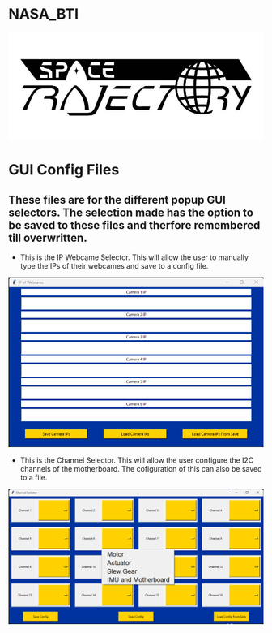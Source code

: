 # NASA_BTI
<img src="https://github.com/TjadenWright/NASA_BTI/blob/main/Media/Space Trajectory logo.jpg" alt="Space Trajectory" title="Space Trajectory" />

# GUI Config Files
## These files are for the different popup GUI selectors. The selection made has the option to be saved to these files and therfore remembered till overwritten.
<ul>
  <li>This is the IP Webcame Selector. This will allow the user to manually type the IPs of their webcames and save to a config file.</li>
</ul>
<img src="https://github.com/TjadenWright/NASA_BTI/blob/main/Media/IP_of_webcams.png" alt="IP Of Webcams" title="IP Of Webcams" />

<ul>
  <li>This is the Channel Selector. This will allow the user configure the I2C channels of the motherboard. The cofiguration of this can also be saved to a file.</li>
</ul>
<img src="https://github.com/TjadenWright/NASA_BTI/blob/main/Media/Channel_Selector.png" alt="Channel Selector" title="Channel Selector" />